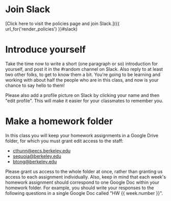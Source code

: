 # Join Slack

[Click here to visit the policies page and join Slack.]({{ url_for('render_policies') }}#slack)

# Introduce yourself

Take the time now to write a short (one paragraph or so) introduction for yourself, and post it in the #random channel on Slack. Also reply to at least two other folks, to get to know them a bit. You're going to be learning and working with about half the people who are in this class, and now is your chance to say hello to them!

Please also add a profile picture on Slack by clicking your name and then "edit profile". This will make it easier for your classmates to remember you.

# Make a homework folder

In this class you will keep your homework assignments in a Google Drive folder, for which you must grant edit access to the staff:

* [cthunn@eecs.berkeley.edu](mailto:cthunn@eecs.berkeley.edu)
* [sequoia@berkeley.edu](mailto:sequoia@berkeley.edu)
* [btong@berkeley.edu](mailto:btong@berkeley.edu)

Please grant us access to the whole folder at once, rather than granting us access to each assignment individually. Also, keep in mind that each week's homework assignment should correspond to one Google Doc within your homework folder. For example, you should write your responses to the following questions in a single Google Doc called "HW {{ week.number }}".